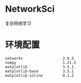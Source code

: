 # NetworkSci

复杂网络学习





# 环境配置

```
networkx                  2.6.3
numpy                     1.21.5
matplotlib                3.5.1
matplotlib-base           3.5.1
matplotlib-inline         0.1.2
```



